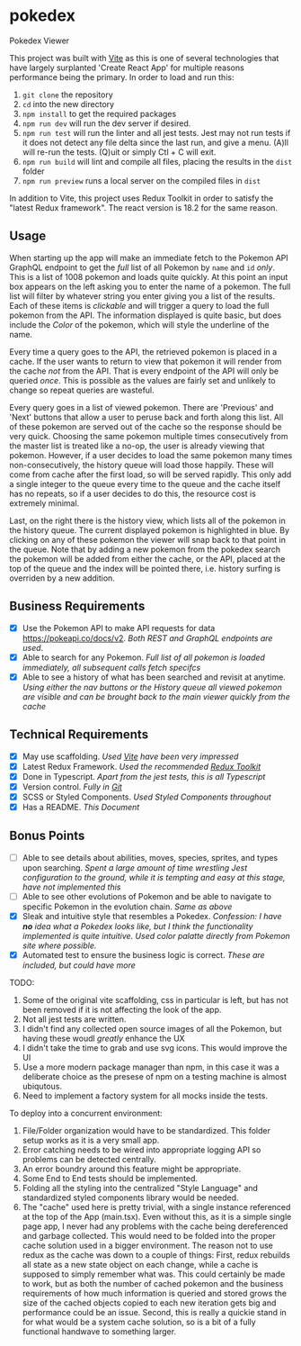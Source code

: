 # pokedex

Pokedex Viewer

This project was built with [Vite](https://vitejs.dev/) as this is one of several technologies that have 
largely surplanted 'Create React App' for multiple reasons performance being the primary. In order to 
load and run this:

1. `git clone` the repository
2. `cd` into the new directory
3. `npm install` to get the required packages
4. `npm run dev` will run the dev server if desired. 
5. `npm run test` will run the linter and all jest tests. Jest may not run tests if it does not detect any file delta since the last run, and give a menu. (A)ll will re-run the tests. (Q)uit or simply Ctl + C will exit. 
6. `npm run build` will lint and compile all files, placing the results in the `dist` folder
7. `npm run preview` runs a local server on the compiled files in `dist`


In addition to Vite, this project uses Redux Toolkit in order to satisfy the "latest Redux framework". 
The react version is 18.2 for the same reason.

## Usage

When starting up the app will make an immediate fetch to the Pokemon API GraphQL endpoint to get the *full* list of all Pokemon
by `name` and `id` *only*. This is a list of 1008 pokemon and loads quite quickly. At this point an input box appears on the left asking you to enter the name of a pokemon. The full list will filter by whatever string you enter giving you a list of the
results. Each of these items is *clickable* and will trigger a query to load the full pokemon from the API. The information displayed is quite basic, but does include the *Color* of the pokemon, which will style the underline of the name.

Every time a query goes to the API, the retrieved pokemon is placed in a cache. If the user wants to return to view that pokemon it will render from the cache *not* from the API. That is every endpoint of the API will only be queried *once*. This is possible as the values are fairly set and unlikely to change so repeat queries are wasteful. 

Every query goes in a list of viewed pokemon. There are 'Previous' and 'Next' buttons that allow a user to peruse back and forth along this list. All of these pokemon are served out of the cache so the response should be very quick. Choosing the same pokemon multiple times consecutively from the master list is treated like a no-op, the user is already viewing that pokemon. However, if a user decides to load the same pokemon many times non-consecutively, the history queue will load those happily. These will come from cache after the first load, so will be served rapidly. This only add a single integer to the queue every time to the queue and the cache itself has no repeats, so if a user decides to do this, the resource cost is extremely minimal. 

Last, on the right there is the history view, which lists all of the pokemon in the history queue. The current displayed pokemon is highlighted in blue. By clicking on any of these pokemon the viewer will snap back to that point in the queue. Note that by adding a new pokemon from the pokedex search the pokemon will be added from either the cache, or the API, placed at the top of the queue and the index will be pointed there, i.e. history surfing is overriden by a new addition. 

## Business Requirements
- [x] Use the Pokemon API to make API requests for data https://pokeapi.co/docs/v2. _Both REST and GraphQL endpoints are used_.
- [x] Able to search for any Pokemon. _Full list of all pokemon is loaded immediately, all subsequent calls fetch specifcs_
- [x] Able to see a history of what has been searched and revisit at anytime. _Using either the nav buttons or the History queue all viewed pokemon are visible and can be brought back to the main viewer quickly from the cache_

## Technical Requirements
- [x] May use scaffolding. _Used [Vite](https://vitejs.dev/) have been very impressed_
- [x] Latest Redux Framework. _Used the recommended [Redux Toolkit](https://redux-toolkit.js.org/)_
- [x] Done in Typescript. _Apart from the jest tests, this is all Typescript_
- [x] Version control. _Fully in [Git](https://github.com/TravisGriffiths/pokedex)_
- [x] SCSS or Styled Components. _Used Styled Components throughout_
- [x] Has a README. _This Document_

## Bonus Points
- [ ] Able to see details about abilities, moves, species, sprites, and types upon searching. _Spent a large amount of time wrestling Jest configuration to the ground, while it is tempting and easy at this stage, have not implemented this_ 
- [ ] Able to see other evolutions of Pokemon and be able to navigate to specific Pokemon in the evolution chain. _Same as above_
- [x] Sleak and intuitive style that resembles a Pokedex. _Confession: I have **no** idea what a Pokedex looks like, but I think the functionality implemented is quite intuitive. Used color palatte directly from Pokemon site where possible._ 
- [x] Automated test to ensure the business logic is correct. _These are included, but could have more_

TODO:
1. Some of the original vite scaffolding, css in particular is left, but has not been removed if it is not affecting the look of the app. 
2. Not all jest tests are written. 
3. I didn't find any collected open source images of all the Pokemon, but having these woudl *greatly* enhance the UX
4. I didn't take the time to grab and use svg icons. This would improve the UI
5. Use a more modern package manager than npm, in this case it was a deliberate choice as the presese of npm on a testing machine is almost ubiqutous. 
6. Need to implement a factory system for all mocks inside the tests. 

To deploy into a concurrent environment:
1. File/Folder organization would have to be standardized. This folder setup works as it is a very small app.
2. Error catching needs to be wired into appropriate logging API so problems can be detected centrally. 
3. An error boundry around this feature might be appropriate. 
4. Some End to End tests should be implemented.
5. Folding all the styling into the centralized "Style Language" and standardized styled components library would be needed. 
6. The "cache" used here is pretty trivial, with a single instance referenced at the top of the App (main.tsx). Even without this, as it is a simple single page app, I never had any problems with the cache being dereferenced and garbage collected. This would need to be folded into the proper cache solution used in a bigger environment. The reason not to use redux as the cache was down to a couple of things: First, redux rebuilds all state as a new state object on each change, while a cache is supposed to simply remember what was. This could certainly be made to work, but as both the number of cached pokemon and the business requirements of how much information is queried and stored grows the size of the cached objects copied to each new iteration gets big and performance could be an issue. Second, this is really a quickie stand in for what would be a system cache solution, so is a bit of a fully functional handwave to something larger. 
